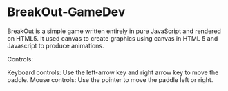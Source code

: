 # BreakOut-GameDev
BreakOut is a simple game written entirely in pure JavaScript and rendered on HTML5. It used canvas to create graphics using canvas in HTML 5 and Javascript to produce animations.

Controls:

Keyboard controls: Use the left-arrow key and right arrow key to move the paddle.
Mouse controls: Use the pointer to move the paddle left or right.
